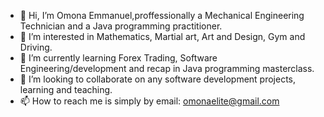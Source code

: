 - 👋 Hi, I’m Omona Emmanuel,proffessionally a Mechanical Engineering Technician and a Java programming practitioner.
- 👀 I’m interested in Mathematics, Martial art, Art and Design, Gym and Driving.
- 🌱 I’m currently learning Forex Trading, Software Engineering/development and recap in Java programming masterclass.
- 💞️ I’m looking to collaborate on any software development projects, learning and teaching.
- 📫 How to reach me is simply by email: omonaelite@gmail.com

<!---
OMONa-E/OMONa-E is a ✨ special ✨ repository because its `README.md` (this file) appears on your GitHub profile.
You can click the Preview link to take a look at your changes.
--->
